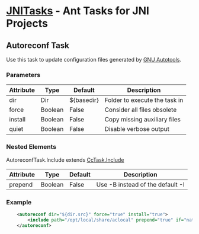 [JNITasks](https://github.com/kwhat/jnitasks/) - Ant Tasks for JNI Projects
===========================================================================

## Autoreconf Task
Use this task to update configuration files generated by
[GNU Autotools](http://www.gnu.org/software/automake/manual/html_node/Autotools-Introduction.html).

### Parameters
| Attribute     | Type    | Default    | Description
|---------------|---------|------------|------------------------
| dir           | Dir     | ${basedir} | Folder to execute the task in
| force         | Boolean | False      | Consider all files obsolete
| install       | Boolean | False      | Copy missing auxiliary files
| quiet         | Boolean | False      | Disable verbose output

### Nested Elements
AutoreconfTask.Include extends [CcTask.Include](CCTASK.md)

| Attribute     | Type    | Default | Description
|---------------|---------|---------|---------------------------
| prepend       | Boolean | False   | Use -B instead of the default -I

### Example

```XML
	<autoreconf dir="${dir.src}" force="true" install="true">
		<include path="/opt/local/share/aclocal" prepend="true" if="native.os.isDarwin" />
	</autoreconf>
```
